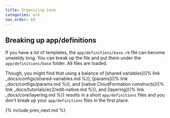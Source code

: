 ```yaml
---
title: Organizing Lono
categories: erb
nav_order: 69
---
```


## Breaking up app/definitions

If you have a lot of templates, the `app/definitions/base.rb` file can become unwieldy long.  You can break up the file and put them under the `app/definitions/base` folder. All files are loaded.

Though, you might find that using a balance of [shared variables]({% link _docs/configs/shared-variables.md %}), [params]({% link _docs/configs/params.md %}), and [native CloudFormation constructs]({% link _docs/tutorials/ec2/edit-native.md %}), and [layering]({% link _docs/core/layering.md %}) results in a short `app/definitions` files and you don't break up your `app/definitions` files in the first place.

{% include prev_next.md %}
